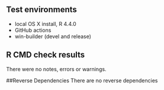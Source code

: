 ## Test environments
* local OS X install, R 4.4.0
* GitHub actions
* win-builder (devel and release)

## R CMD check results
There were no notes, errors or warnings.

##Reverse Dependencies
There are no reverse dependencies